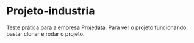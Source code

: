 # Projeto-industria

Teste prática para a empresa Projedata.
Para ver o projeto funcionando, bastar clonar e rodar o projeto.
